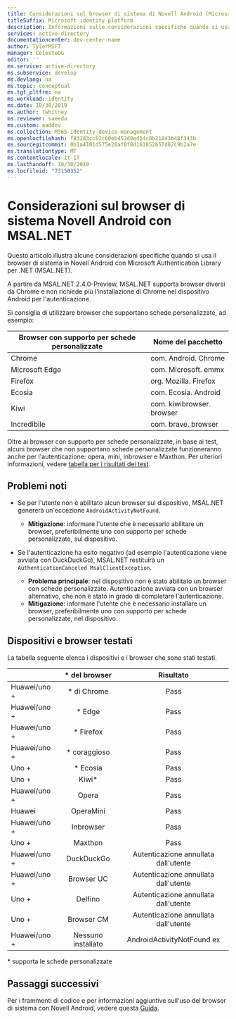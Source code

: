 ```yaml
---
title: Considerazioni sul browser di sistema di Novell Android (Microsoft Authentication Library per .NET)
titleSuffix: Microsoft identity platform
description: Informazioni sulle considerazioni specifiche quando si usano i browser di sistema in Novell Android quando si usa Microsoft Authentication Library per .NET (MSAL.NET).
services: active-directory
documentationcenter: dev-center-name
author: TylerMSFT
manager: CelesteDG
editor: ''
ms.service: active-directory
ms.subservice: develop
ms.devlang: na
ms.topic: conceptual
ms.tgt_pltfrm: na
ms.workload: identity
ms.date: 10/30/2019
ms.author: twhitney
ms.reviewer: saeeda
ms.custom: aaddev
ms.collection: M365-identity-device-management
ms.openlocfilehash: f83283cc02c60eb452d0e414c0b21843b48f343b
ms.sourcegitcommit: 0b1a4101d575e28af0f0d161852b57d82c9b2a7e
ms.translationtype: MT
ms.contentlocale: it-IT
ms.lasthandoff: 10/30/2019
ms.locfileid: "73150352"
---
```

#  <a name="xamarin-android-system-browser-considerations-with-msalnet"></a>Considerazioni sul browser di sistema Novell Android con MSAL.NET

Questo articolo illustra alcune considerazioni specifiche quando si usa il browser di sistema in Novell Android con Microsoft Authentication Library per .NET (MSAL.NET).

A partire da MSAL.NET 2.4.0-Preview, MSAL.NET supporta browser diversi da Chrome e non richiede più l'installazione di Chrome nel dispositivo Android per l'autenticazione.

Si consiglia di utilizzare browser che supportano schede personalizzate, ad esempio:

| Browser con supporto per schede personalizzate | Nome del pacchetto |
|------| ------- |
|Chrome | com. Android. Chrome|
|Microsoft Edge | com. Microsoft. emmx|
|Firefox | org. Mozilla. Firefox|
|Ecosia | com. Ecosia. Android|
|Kiwi | com. kiwibrowser. browser|
|Incredibile | com. brave. browser|

Oltre ai browser con supporto per schede personalizzate, in base ai test, alcuni browser che non supportano schede personalizzate funzioneranno anche per l'autenticazione: opera, mini, inbrowser e Maxthon. Per ulteriori informazioni, vedere [tabella per i risultati dei test](https://github.com/AzureAD/microsoft-authentication-library-for-dotnet/wiki/Android-system-browser#devices-and-browsers-tested).

## <a name="known-issues"></a>Problemi noti

- Se per l'utente non è abilitato alcun browser sul dispositivo, MSAL.NET genererà un'eccezione `AndroidActivityNotFound`. 
  - **Mitigazione**: informare l'utente che è necessario abilitare un browser, preferibilmente uno con supporto per schede personalizzate, sul dispositivo.

- Se l'autenticazione ha esito negativo (ad esempio l'autenticazione viene avviata con DuckDuckGo), MSAL.NET restituirà un `AuthenticationCanceled MsalClientException`. 
  - **Problema principale**: nel dispositivo non è stato abilitato un browser con schede personalizzate. Autenticazione avviata con un browser alternativo, che non è stato in grado di completare l'autenticazione. 
  - **Mitigazione**: informare l'utente che è necessario installare un browser, preferibilmente uno con supporto per schede personalizzate, nel dispositivo.

## <a name="devices-and-browsers-tested"></a>Dispositivi e browser testati
La tabella seguente elenca i dispositivi e i browser che sono stati testati.

| | &ast; del browser     |  Risultato  | 
| ------------- |:-------------:|:-----:|
| Huawei/uno + | &ast; di Chrome | Pass|
| Huawei/uno + | &ast; Edge | Pass|
| Huawei/uno + | &ast; Firefox | Pass|
| Huawei/uno + | &ast; coraggioso | Pass|
| Uno + | &ast; Ecosia | Pass|
| Uno + | Kiwi&ast; | Pass|
| Huawei/uno + | Opera | Pass|
| Huawei | OperaMini | Pass|
| Huawei/uno + | Inbrowser | Pass|
| Uno + | Maxthon | Pass|
| Huawei/uno + | DuckDuckGo | Autenticazione annullata dall'utente|
| Huawei/uno + | Browser UC | Autenticazione annullata dall'utente|
| Uno + | Delfino | Autenticazione annullata dall'utente|
| Uno + | Browser CM | Autenticazione annullata dall'utente|
| Huawei/uno + | Nessuno installato | AndroidActivityNotFound ex|

&ast; supporta le schede personalizzate

## <a name="next-steps"></a>Passaggi successivi
Per i frammenti di codice e per informazioni aggiuntive sull'uso del browser di sistema con Novell Android, vedere questa [Guida](https://github.com/AzureAD/microsoft-authentication-library-for-dotnet/wiki/MSAL.NET-uses-web-browser#choosing-between-embedded-web-browser-or-system-browser-on-xamarinandroid).  